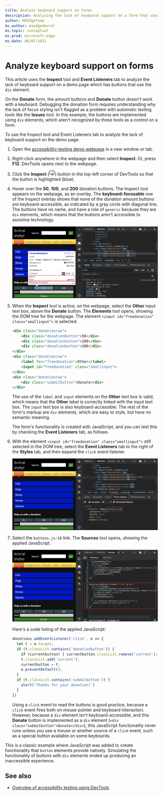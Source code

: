 ```yaml
---
title: Analyze keyboard support on forms
description: Analyzing the lack of keyboard support on a form that uses the div element with the Inspect tool and Event Listeners tab.
author: MSEdgeTeam
ms.author: msedgedevrel
ms.topic: conceptual
ms.prod: microsoft-edge
ms.date: 06/07/2021
---
```

# Analyze keyboard support on forms

This article uses the **Inspect** tool and **Event Listeners** tab to analyze the lack of keyboard support on a demo page which has buttons that use the `div` element.

On the **Donate** form, the amount buttons and **Donate** button doesn't work with a keyboard.  Debugging the donation form requires understanding why the lack of focus styling isn't flagged as a problem with automatic testing tools like the **Issues** tool.  In this example, the buttons are implemented using `div` elements, which aren't recognized by these tools as a control on a form.

To use the Inspect tool and Event Listeners tab to analyze the lack of keyboard support on the demo page:

<!-- 1. Inspect tool: Accessibility section: keyboard-focusable row -->

1. Open the [accessibility-testing demo webpage](https://microsoftedge.github.io/Demos/devtools-a11y-testing/) in a new window or tab.

1. Right-click anywhere in the webpage and then select **Inspect**.  Or, press **F12**.  DevTools opens next to the webpage.

1. Click the **Inspect** (![Inspect icon](../media/inspect-tool-icon-light-theme.png)) button in the top-left corner of DevTools so that the button is highlighted (blue).

1. Hover over the **50**, **100**, and **200** donation buttons.  The Inspect tool appears on the webpage, as an overlay.  The **keyboard-focusable** row of the Inspect overlay shows that none of the donation amount buttons are keyboard-accessible, as indicated by a gray circle with diagonal line.  The buttons have no name, and have a role of `generic` because they are `div` elements, which means that the buttons aren't accessible to assistive technology.

   ![Inspecting the buttons of the form shows that they aren't keyboard-accessible](../media/a11y-testing-donation-button-info.png)

1. When the **Inspect** tool is active, on the webpage, select the **Other** input text box, above the **Donate** button.  The **Elements** tool opens, showing the DOM tree for the webpage.  The element `<input id="freedonation" class="smallinput">` is selected.

   ```html
   <div class="donationrow">
       <div class="donationbutton">50</div>
       <div class="donationbutton">100</div>
       <div class="donationbutton">200</div>
   </div>
   <div class="donationrow">
       <label for="freedonation">Other</label>
       <input id="freedonation" class="smallinput">
   </div>
   <div class="donationrow">
       <div class="submitbutton">Donate</div>
   </div>
   ```

   The use of the `label` and `input` elements on the **Other** text box is valid, which means that the **Other** label is correctly linked with the input text box.  The `input` text box is also keyboard-accessible.  The rest of the form's markup are `div` elements, which are easy to style, but have no semantic meaning.

   <!-- 2. Elements tool: Event Listeners tab -->

   The form's functionality is created with JavaScript, and you can test this by checking the **Event Listeners** tab, as follows.

1. With the element `<input id="freedonation" class="smallinput">` still selected in the DOM tree, select the **Event Listeners** tab to the right of the **Styles** tab, and then expand the `click` event listener.

   ![The Event listeners tool showing you where the JavaScript is that makes the form work](../media/a11y-testing-event-handlers-on-button.png)

1. Select the `buttons.js:18` link.  The **Sources** tool opens, showing the applied JavaScript.

   ![The JavaScript responsible for the donation form's functionality, shown in the Sources tool](../media/a11y-testing-form-handling-javascript.png)

   Here's a code listing of the applied JavaScript:

    ```javascript
    donations.addEventListener('click', e => {
      let t = e.target;
      if (t.classList.contains('donationbutton')) {
        if (currentbutton) { currentbutton.classList.remove('current'); }
        t.classList.add('current');
        currentbutton = t;
        e.preventDefault();
      }
      if (t.classList.contains('submitbutton')) {
        alert('Thanks for your donation!')
      }
    })
    ```
    
   Using a `click` event to read the buttons is good practice, because a `click` event fires both on mouse pointer and keyboard interaction.  However, because a `div` element isn't keyboard-accessible, and this **Donate** button is implemented as a `div` element (`<div class="submitbutton">Donate</div>`), this JavaScript functionality never runs unless you use a mouse or another source of a `click` event, such as a special button available on some keyboards.

This is a classic example where JavaScript was added to create functionality that `button` elements provide natively.  Simulating the functionality of buttons with `div` elements ended up producing an inaccessible experience.


<!-- ====================================================================== -->
## See also

*  [Overview of accessibility testing using DevTools](accessibility-testing-in-devtools.md)
